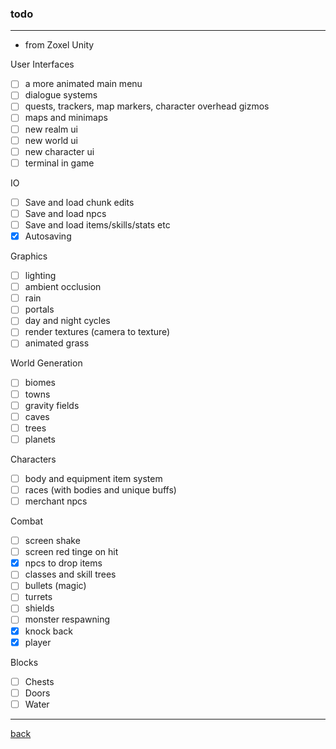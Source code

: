 ### todo

---

* from Zoxel Unity

User Interfaces
- [ ] a more animated main menu
- [ ] dialogue systems
- [ ] quests, trackers, map markers, character overhead gizmos
- [ ] maps and minimaps
- [ ] new realm ui
- [ ] new world ui
- [ ] new character ui
- [ ] terminal in game

IO
- [ ] Save and load chunk edits
- [ ] Save and load npcs
- [ ] Save and load items/skills/stats etc
- [x] Autosaving

Graphics
- [ ] lighting
- [ ] ambient occlusion
- [ ] rain
- [ ] portals
- [ ] day and night cycles
- [ ] render textures (camera to texture)
- [ ] animated grass

World Generation
- [ ] biomes
- [ ] towns
- [ ] gravity fields
- [ ] caves
- [ ] trees
- [ ] planets

Characters
- [ ] body and equipment item system
- [ ] races (with bodies and unique buffs)
- [ ] merchant npcs

Combat
- [ ] screen shake
- [ ] screen red tinge on hit
- [x] npcs to drop items
- [ ] classes and skill trees
- [ ] bullets (magic)
- [ ] turrets
- [ ] shields
- [ ] monster respawning
- [x] knock back
- [x] player

Blocks
- [ ] Chests
- [ ] Doors
- [ ] Water

---

[ back ](readme.md)